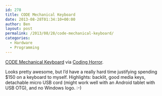 ```yaml
---
id: 278
title: CODE Mechanical Keyboard
date: 2013-08-28T01:34:10+00:00
author: Ben
layout: post
permalink: /2013/08/28/code-mechanical-keyboard/
categories:
  - Hardware
  - Programming
---
```

[CODE Mechanical Keyboard](http://codekeyboards.com/) via [Coding Horror](http://www.codinghorror.com/blog/2013/08/the-code-keyboard.html).

Looks pretty awesome, but I&#8217;d have a really hard time justifying spending $150 on a keyboard to myself. Highlights: backlit, good media keys, detachable micro USB cord (might work well with an Android tablet with USB OTG), and no Windows logo. :-)